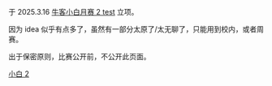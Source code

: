 于 2025.3.16 [牛客小白月赛 2 test](https://qidiancode.cn/contest/67d6e0e9d188cd668e8656d3) 立项。

因为 idea 似乎有点多了，虽然有一部分太原了/太无聊了，只能用到校内，或者周赛。

出于保密原则，比赛公开前，不公开此页面。


[小白 2](https://www.luogu.com.cn/article/do4njg24)